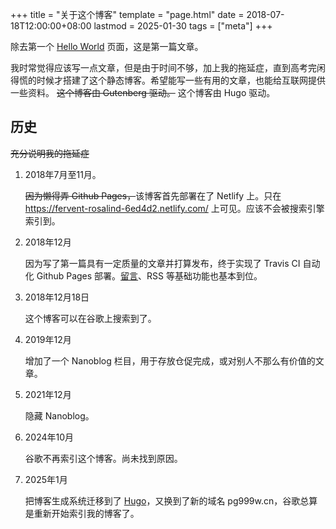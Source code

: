 +++
title = "关于这个博客"
template = "page.html"
date = 2018-07-18T12:00:00+08:00
lastmod = 2025-01-30
tags = ["meta"]
+++

除去第一个 [Hello World](../hello) 页面，这是第一篇文章。<!--more-->

我时常觉得应该写一点文章，但是由于时间不够，加上我的拖延症，直到高考完闲得慌的时候才搭建了这个静态博客。希望能写一些有用的文章，也能给互联网提供一些资料。
<del>这个博客由 Gutenberg 驱动。</del>
这个博客由 Hugo 驱动。

## 历史

<s>充分说明我的拖延症</s>

1. 2018年7月至11月。

   <s>因为懒得弄 Github Pages，</s>该博客首先部署在了 Netlify 上。只在 <https://fervent-rosalind-6ed4d2.netlify.com/> 上可见。应该不会被搜索引擎索引到。

2. 2018年12月

   因为写了第一篇具有一定质量的文章并打算发布，终于实现了 Travis CI 自动化 Github Pages 部署。[留言](../gh-issue-comments)、RSS 等基础功能也基本到位。

3. 2018年12月18日

    这个博客可以在谷歌上搜索到了。

4. 2019年12月

   增加了一个 Nanoblog 栏目，用于存放仓促完成，或对别人不那么有价值的文章。

5. 2021年12月

   隐藏 Nanoblog。

5. 2024年10月

   谷歌不再索引这个博客。尚未找到原因。

6. 2025年1月

   把博客生成系统迁移到了 [Hugo](https://gohugo.io/)，又换到了新的域名 pg999w.cn，谷歌总算是重新开始索引我的博客了。


